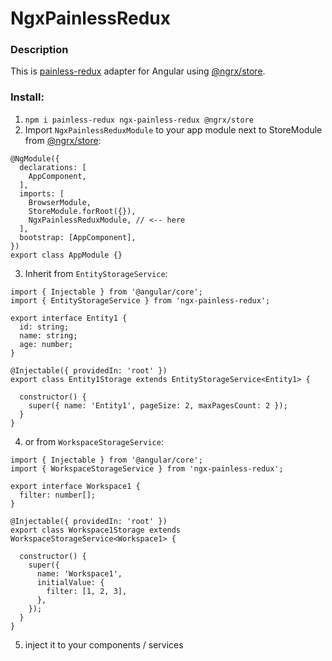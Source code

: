 # NgxPainlessRedux

### Description

This is [painless-redux](https://github.com/egorgrushin/painless-redux) adapter for Angular using [@ngrx/store](https://www.npmjs.com/package/@ngrx/store).

### Install: 
1. `npm i painless-redux ngx-painless-redux @ngrx/store`
2. Import `NgxPainlessReduxModule` to your app module next to StoreModule from [@ngrx/store](https://www.npmjs.com/package/@ngrx/store):

```
@NgModule({
  declarations: [
    AppComponent,
  ],
  imports: [
    BrowserModule,
    StoreModule.forRoot({}),
    NgxPainlessReduxModule, // <-- here
  ],
  bootstrap: [AppComponent],
})
export class AppModule {}
```


3. Inherit from `EntityStorageService`:

```
import { Injectable } from '@angular/core';
import { EntityStorageService } from 'ngx-painless-redux';

export interface Entity1 {
  id: string;
  name: string;
  age: number;
}

@Injectable({ providedIn: 'root' })
export class Entity1Storage extends EntityStorageService<Entity1> {

  constructor() {
    super({ name: 'Entity1', pageSize: 2, maxPagesCount: 2 });
  }
}
```

4. or from `WorkspaceStorageService`:

```
import { Injectable } from '@angular/core';
import { WorkspaceStorageService } from 'ngx-painless-redux';

export interface Workspace1 {
  filter: number[];
}

@Injectable({ providedIn: 'root' })
export class Workspace1Storage extends WorkspaceStorageService<Workspace1> {

  constructor() {
    super({
      name: 'Workspace1', 
      initialValue: {
        filter: [1, 2, 3],
      },
    });
  }
}
```
5. inject it to your components / services
